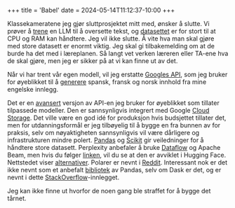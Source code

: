 +++
title = 'Babel'
date = 2024-05-14T11:12:37-10:00
+++

Klassekameratene jeg gjør sluttprosjektet mitt med, ønsker å slutte. Vi prøver å [trene](https://kaitchup.substack.com/p/datasets-to-train-validate-and-evaluate-machine-translation-d61905d126aa) en LLM til å oversette tekst, og [datasettet](https://kaitchup.substack.com/p/datasets-to-train-validate-and-evaluate-machine-translation-d61905d126aa) er for stort til at CPU og RAM kan håndtere. Jeg vil ikke slutte. Å vite hva man skal gjøre med store datasett er enormt viktig. Jeg skal gi tilbakemelding om at de burde ha det med i læreplanen. Så langt vet verken læreren eller TA-ene hva de skal gjøre, men jeg er sikker på at vi kan finne ut av det.

Når vi har trent vår egen modell, vil jeg erstatte [Googles API](https://cloud.google.com/translate?hl=en), som jeg bruker for øyeblikket til å [generere](https://cloud.google.com/translate?hl=en) spansk, fransk og norsk innhold fra mine engelske innlegg.

Det er en [avansert](https://cloud.google.com/translate/docs/intro-to-v3) versjon av API-en jeg bruker for øyeblikket som tillater tilpassede modeller. Den er sannsynligvis integrert med Google [Cloud Storage](https://cloud.google.com/translate/docs/intro-to-v3). Det ville være en god idé for produksjon hvis budsjettet tillater det, men for utdanningsformål er jeg tilbøyelig til å bygge en fra bunnen av for praksis, selv om nøyaktigheten sannsynligvis vil være dårligere og infrastrukturen mindre polert. [Pandas](https://cloud.google.com/translate/docs/intro-to-v3) og [Scikit](https://cloud.google.com/translate/docs/intro-to-v3) gir veiledninger for å håndtere store datasett. Perplexity anbefaler å bruke [Dataflow](https://cloud.google.com/translate/docs/intro-to-v3) og Apache Beam, men hvis du følger [linken](https://cloud.google.com/translate/docs/intro-to-v3), vil du se at den er avviklet i Hugging Face. Nettstedet viser [alternativer](https://cloud.google.com/translate/docs/intro-to-v3). Polarer er nevnt i [Reddit](https://cloud.google.com/translate/docs/intro-to-v3). Interessant nok er det ikke nevnt som et anbefalt [bibliotek](https://cloud.google.com/translate/docs/intro-to-v3) av Pandas, selv om Dask er det, og er nevnt i dette [StackOverflow](https://cloud.google.com/translate/docs/intro-to-v3)-innlegget.

Jeg kan ikke finne ut hvorfor de noen gang ble straffet for å bygge det tårnet.